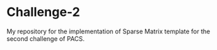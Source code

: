 # Challenge-2
My repository for the implementation of Sparse Matrix template for the second challenge of PACS.

